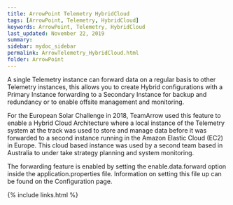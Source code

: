 ```yaml
---
title: ArrowPoint Telemetry HybridCloud
tags: [ArrowPoint, Telemetry, HybridCloud]
keywords: ArrowPoint, Telemetry, HybridCloud
last_updated: November 22, 2019
summary:
sidebar: mydoc_sidebar
permalink: ArrowTelemetry_HybridCloud.html
folder: ArrowPoint
---
```


A single Telemetry instance can forward data on a regular basis to other Telemetry instances, this allows you to create Hybrid configurations with a Primary Instance forwarding to a Secondary Instance for backup and redundancy or to enable offsite management and monitoring.

For the European Solar Challenge in 2018, TeamArrow used this feature to enable a Hybrid Cloud Architecture where a local instance of the Telemetry system at the track was used to store and manage data before it was forwarded to a second instance running in the Amazon Elastic Cloud (EC2) in Europe.  This cloud based instance was used by a second team based in Australia to under take strategy planning and system monitoring.

The forwarding feature is enabled by setting the enable.data.forward option inside the application.properties file.  Information on setting this file up can be found on the Configuration page.

{% include links.html %}